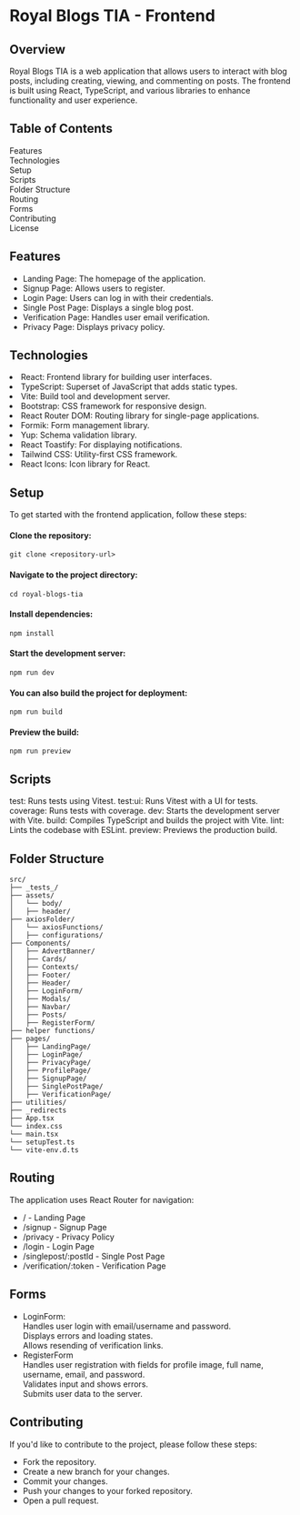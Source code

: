 # Royal Blogs TIA - Frontend

## Overview

Royal Blogs TIA is a web application that allows users to interact with blog posts, including creating, viewing, and commenting on posts. The frontend is built using React, TypeScript, and various libraries to enhance functionality and user experience.

## Table of Contents

Features<br />
Technologies<br />
Setup<br />
Scripts<br />
Folder Structure<br />
Routing<br />
Forms<br />
Contributing<br />
License<br />


## Features

<ul>
<li>Landing Page: The homepage of the application.</li>
<li>Signup Page: Allows users to register.</li>
<li>Login Page: Users can log in with their credentials.</li>
<li>Single Post Page: Displays a single blog post.</li>
<li>Verification Page: Handles user email verification.</li>
<li>Privacy Page: Displays privacy policy.</li>
</ul>


## Technologies

<li>React: Frontend library for building user interfaces.</li>
<li>TypeScript: Superset of JavaScript that adds static types.</li>
<li>Vite: Build tool and development server.</li>
<li>Bootstrap: CSS framework for responsive design.</li>
<li>React Router DOM: Routing library for single-page applications.</li>
<li>Formik: Form management library.</li>
<li>Yup: Schema validation library.</li>
<li>React Toastify: For displaying notifications.</li>
<li>Tailwind CSS: Utility-first CSS framework.</li>
<li>React Icons: Icon library for React.</li>


## Setup
To get started with the frontend application, follow these steps:<br />

#### Clone the repository:

```
git clone <repository-url>
```

#### Navigate to the project directory:

```
cd royal-blogs-tia
```

#### Install dependencies:

```
npm install
```

#### Start the development server:

```
npm run dev
```

#### You can also build the project for deployment:

```
npm run build
```

#### Preview the build:

```
npm run preview
```

## Scripts
test: Runs tests using Vitest.
test:ui: Runs Vitest with a UI for tests.
coverage: Runs tests with coverage.
dev: Starts the development server with Vite.
build: Compiles TypeScript and builds the project with Vite.
lint: Lints the codebase with ESLint.
preview: Previews the production build.


## Folder Structure

```
src/
├── _tests_/
├── assets/
│   └── body/
│   ├── header/
├── axiosFolder/
│   └── axiosFunctions/
│   ├── configurations/
├── Components/
│   ├── AdvertBanner/
│   ├── Cards/
│   ├── Contexts/
│   ├── Footer/
│   ├── Header/
│   ├── LoginForm/
│   ├── Modals/
│   ├── Navbar/
│   ├── Posts/
│   ├── RegisterForm/
├── helper functions/
├── pages/
│   ├── LandingPage/
│   ├── LoginPage/
│   ├── PrivacyPage/
│   ├── ProfilePage/
│   ├── SignupPage/
│   ├── SinglePostPage/
│   ├── VerificationPage/
├── utilities/
├── _redirects
├── App.tsx
└── index.css
└── main.tsx
└── setupTest.ts
└── vite-env.d.ts
```


## Routing
The application uses React Router for navigation:<br/>
<ul>
<li>
/ - Landing Page
</li>
<li>
/signup - Signup Page
</li>
<li>
/privacy - Privacy Policy
</li>
<li>
/login - Login Page
</li>
<li>
/singlepost/:postId - Single Post Page
</li>
<li>
/verification/:token - Verification Page
</li>
</ul>


## Forms
<ul>
<li>LoginForm:<br/>
Handles user login with email/username and password.<br/>
Displays errors and loading states.<br/>
Allows resending of verification links.
</li>
<li>
RegisterForm<br/>
Handles user registration with fields for profile image, full name, username, email, and password.<br/>
Validates input and shows errors.<br/>
Submits user data to the server.<br/>
</li>
</ul>

## Contributing
If you'd like to contribute to the project, please follow these steps:</br>

<ul>
<li>Fork the repository.</li>
<li>Create a new branch for your changes.</li>
<li>Commit your changes.</li>
<li>Push your changes to your forked repository.</li>
<li>Open a pull request.</li>
</ul>